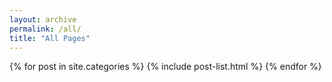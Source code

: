 ```yaml
---
layout: archive
permalink: /all/
title: "All Pages"
---
```


<div class="tiles">
{% for post in site.categories %}
	{% include post-list.html %}
{% endfor %}
</div>
<!-- /.tiles -->